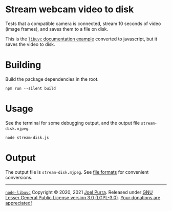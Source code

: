 # Stream webcam video to disk

Tests that a compatible camera is connected, stream 10 seconds of video (image frames), and saves them to a file on disk.

This is the [`libuvc` documentation example](https://ken.tossell.net/libuvc/doc/) converted to javascript, but it saves the video to disk.

# Building

Build the package dependencies in the root.

```shell
npm run --silent build
```

# Usage

See the terminal for some debugging output, and the output file `stream-disk.mjpeg`.

```shell
node stream-disk.js
```

# Output

The output file is `stream-disk.mjpeg`. See [file formats](../README.md#file-formats) for convenient conversions.

---

[`node-libuvc`](https://joelpurra.com/projects/node-libuvc/) Copyright &copy; 2020, 2021 [Joel Purra](https://joelpurra.com/). Released under [GNU Lesser General Public License version 3.0 (LGPL-3.0)](https://www.gnu.org/licenses/lgpl.html). [Your donations are appreciated!](https://joelpurra.com/donate/)
